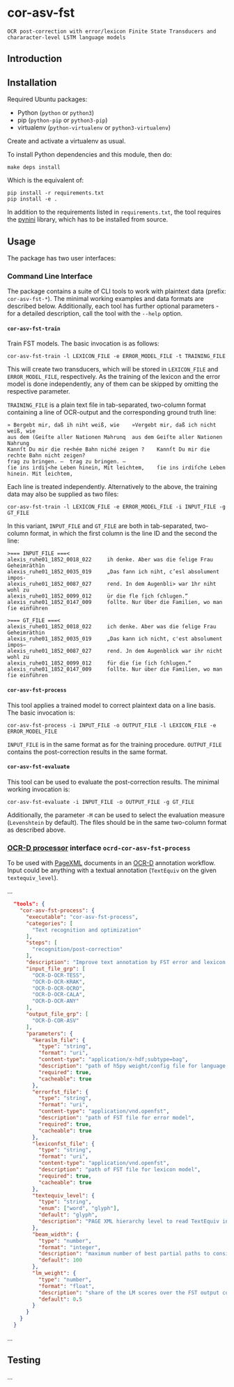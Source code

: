 # cor-asv-fst
    OCR post-correction with error/lexicon Finite State Transducers and
    chararacter-level LSTM language models

## Introduction


## Installation

Required Ubuntu packages:

* Python (``python`` or ``python3``)
* pip (``python-pip`` or ``python3-pip``)
* virtualenv (``python-virtualenv`` or ``python3-virtualenv``)

Create and activate a virtualenv as usual.

To install Python dependencies and this module, then do:
```shell
make deps install
```
Which is the equivalent of:
```shell
pip install -r requirements.txt
pip install -e .
```

In addition to the requirements listed in `requirements.txt`, the tool
requires the
[pynini](http://www.opengrm.org/twiki/bin/view/GRM/Pynini)
library, which has to be installed from source.

## Usage

The package has two user interfaces:

### Command Line Interface

The package contains a suite of CLI tools to work with plaintext data (prefix:
`cor-asv-fst-*`). The minimal working examples and data formats are described
below. Additionally, each tool has further optional parameters - for a detailed
description, call the tool with the `--help` option.

#### `cor-asv-fst-train`

Train FST models. The basic invocation is as follows:

```shell
cor-asv-fst-train -l LEXICON_FILE -e ERROR_MODEL_FILE -t TRAINING_FILE
```

This will create two transducers, which will be stored in `LEXICON_FILE` and
`ERROR_MODEL_FILE`, respectively. As the training of the lexicon and the error
model is done independently, any of them can be skipped by omitting the
respective parameter.

`TRAINING_FILE` is a plain text file in tab-separated, two-column format
containing a line of OCR-output and the corresponding ground truth line:

```
» Bergebt mir, daß ih niht weiß, wie	»Vergebt mir, daß ich nicht weiß, wie
aus dem (Geiſte aller Nationen Mahrunq	aus dem Geiſte aller Nationen Nahrung
Kannſt Du mir die re<hée Bahn niché zeigen ?	Kannſt Du mir die rechte Bahn nicht zeigen?
frag zu bringen. —	trag zu bringen. —
ſie ins irdij<he Leben hinein, Mit leichtem,	ſie ins irdiſche Leben hinein. Mit leichtem,
```

Each line is treated independently. Alternatively to the above, the training
data may also be supplied as two files:

```shell
cor-asv-fst-train -l LEXICON_FILE -e ERROR_MODEL_FILE -i INPUT_FILE -g GT_FILE
```

In this variant, `INPUT_FILE` and `GT_FILE` are both in tab-separated,
two-column format, in which the first column is the line ID and the second the
line:

```
>=== INPUT_FILE ===<
alexis_ruhe01_1852_0018_022     ih denke. Aber was die ſelige Frau Geheimräth1n
alexis_ruhe01_1852_0035_019     „Das fann ich niht, c’esl absolument impos-
alexis_ruhe01_1852_0087_027     rend. In dem Augenbli> war 1hr niht wohl zu
alexis_ruhe01_1852_0099_012     ür die fle ſich ſchlugen.“
alexis_ruhe01_1852_0147_009     ſollte. Nur Über die Familien, wo man ſie einführen

>=== GT_FILE ===<
alexis_ruhe01_1852_0018_022     ich denke. Aber was die ſelige Frau Geheimräthin
alexis_ruhe01_1852_0035_019     „Das kann ich nicht, c'est absolument impos—
alexis_ruhe01_1852_0087_027     rend. Jn dem Augenblick war ihr nicht wohl zu
alexis_ruhe01_1852_0099_012     für die ſie ſich ſchlugen.“
alexis_ruhe01_1852_0147_009     ſollte. Nur über die Familien, wo man ſie einführen
```

#### `cor-asv-fst-process`

This tool applies a trained model to correct plaintext data on a line basis.
The basic invocation is:

```shell
cor-asv-fst-process -i INPUT_FILE -o OUTPUT_FILE -l LEXICON_FILE -e ERROR_MODEL_FILE
```

`INPUT_FILE` is in the same format as for the training procedure. `OUTPUT_FILE`
contains the post-correction results in the same format.

#### `cor-asv-fst-evaluate`

This tool can be used to evaluate the post-correction results. The minimal
working invocation is:

```shell
cor-asv-fst-evaluate -i INPUT_FILE -o OUTPUT_FILE -g GT_FILE
```

Additionally, the parameter `-M` can be used to select the evaluation measure
(`Levenshtein` by default). The files should be in the same two-column format
as described above.

### [OCR-D processor](https://github.com/OCR-D/core) interface `ocrd-cor-asv-fst-process`

To be used with [PageXML](https://www.primaresearch.org/tools/PAGELibraries)
documents in an [OCR-D](https://github.com/OCR-D/spec/) annotation workflow.
Input could be anything with a textual annotation (`TextEquiv` on the given
`textequiv_level`).

...

```json
  "tools": {
    "cor-asv-fst-process": {
      "executable": "cor-asv-fst-process",
      "categories": [
        "Text recognition and optimization"
      ],
      "steps": [
        "recognition/post-correction"
      ],
      "description": "Improve text annotation by FST error and lexicon model with character-level LSTM language model",
      "input_file_grp": [
        "OCR-D-OCR-TESS",
        "OCR-D-OCR-KRAK",
        "OCR-D-OCR-OCRO",
        "OCR-D-OCR-CALA",
        "OCR-D-OCR-ANY"
      ],
      "output_file_grp": [
        "OCR-D-COR-ASV"
      ],
      "parameters": {
        "keraslm_file": {
          "type": "string",
          "format": "uri",
          "content-type": "application/x-hdf;subtype=bag",
          "description": "path of h5py weight/config file for language model trained with keraslm",
          "required": true,
          "cacheable": true
        },
        "errorfst_file": {
          "type": "string",
          "format": "uri",
          "content-type": "application/vnd.openfst",
          "description": "path of FST file for error model",
          "required": true,
          "cacheable": true
        },
        "lexiconfst_file": {
          "type": "string",
          "format": "uri",
          "content-type": "application/vnd.openfst",
          "description": "path of FST file for lexicon model",
          "required": true,
          "cacheable": true
        },
        "textequiv_level": {
          "type": "string",
          "enum": ["word", "glyph"],
          "default": "glyph",
          "description": "PAGE XML hierarchy level to read TextEquiv input on (output will always be word level)"
        },
        "beam_width": {
          "type": "number",
          "format": "integer",
          "description": "maximum number of best partial paths to consider during beam search in language modelling",
          "default": 100
        },
        "lm_weight": {
          "type": "number",
          "format": "float",
          "description": "share of the LM scores over the FST output confidences",
          "default": 0.5
        }
      }
    }
  }
```

...

## Testing

...
